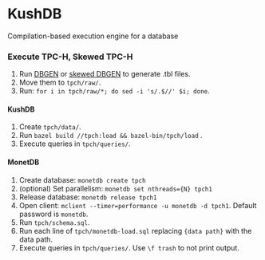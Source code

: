 # KushDB
Compilation-based execution engine for a database

### Execute TPC-H, Skewed TPC-H
1. Run [DBGEN](https://github.com/electrum/tpch-dbgen) or
[skewed DBGEN](https://www.microsoft.com/en-us/download/details.aspx?id=52430)
to generate .tbl files.
2. Move them to `tpch/raw/`.
3. Run: `for i in tpch/raw/*; do sed -i 's/.$//' $i; done`.

#### KushDB
1. Create `tpch/data/`.
2. Run `bazel build //tpch:load && bazel-bin/tpch/load` .
3. Execute queries in `tpch/queries/`.

#### MonetDB
1. Create database: `monetdb create tpch`
2. (optional) Set parallelism: `monetdb set nthreads={N} tpch1`
3. Release database: `monetdb release tpch1`
4. Open client: `mclient --timer=performance -u monetdb -d tpch1`. Default
   password is `monetdb`.
5. Run `tpch/schema.sql`.
6. Run each line of `tpch/monetdb-load.sql` replacing `{data path}` with the
   data path.
7. Execute queries in `tpch/queries/`. Use `\f trash` to not print output.
